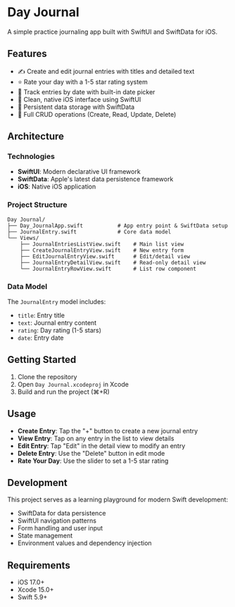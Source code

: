 # Day Journal

A simple practice journaling app built with SwiftUI and SwiftData for iOS.

## Features

- ✍️ Create and edit journal entries with titles and detailed text
- ⭐ Rate your day with a 1-5 star rating system
- 📅 Track entries by date with built-in date picker
- 📱 Clean, native iOS interface using SwiftUI
- 💾 Persistent data storage with SwiftData
- 🔄 Full CRUD operations (Create, Read, Update, Delete)

## Architecture

### Technologies
- **SwiftUI**: Modern declarative UI framework
- **SwiftData**: Apple's latest data persistence framework
- **iOS**: Native iOS application

### Project Structure
```
Day Journal/
├── Day_JournalApp.swift           # App entry point & SwiftData setup
├── JournalEntry.swift             # Core data model
└── Views/
    ├── JournalEntriesListView.swift    # Main list view
    ├── CreateJournalEntryView.swift    # New entry form
    ├── EditJournalEntryView.swift      # Edit/detail view
    ├── JournalEntryDetailView.swift    # Read-only detail view
    └── JournalEntryRowView.swift       # List row component
```

### Data Model
The `JournalEntry` model includes:
- `title`: Entry title
- `text`: Journal entry content
- `rating`: Day rating (1-5 stars)
- `date`: Entry date

## Getting Started

1. Clone the repository
2. Open `Day Journal.xcodeproj` in Xcode
3. Build and run the project (⌘+R)

## Usage

- **Create Entry**: Tap the "+" button to create a new journal entry
- **View Entry**: Tap on any entry in the list to view details
- **Edit Entry**: Tap "Edit" in the detail view to modify an entry
- **Delete Entry**: Use the "Delete" button in edit mode
- **Rate Your Day**: Use the slider to set a 1-5 star rating

## Development

This project serves as a learning playground for modern Swift development:
- SwiftData for data persistence
- SwiftUI navigation patterns
- Form handling and user input
- State management
- Environment values and dependency injection

## Requirements

- iOS 17.0+
- Xcode 15.0+
- Swift 5.9+
